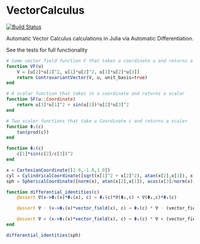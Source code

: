 # VectorCalculus

[![Build Status](https://travis-ci.org/lstagner/VectorCalculus.jl.svg?branch=master)](https://travis-ci.org/lstagner/VectorCalculus.jl)

Automatic Vector Calculus calculations in Julia via Automatic Differentiation.

See the tests for full functionality

```julia
# Some vector field function F that takes a coordinate u and returns a vector
function VF(u)
    V = [u[2]*u[1]^2, u[1]*u[2]^2, u[1]*u[2]*u[3]]
    return ContravariantVector(V, u, unit_basis=true)
end

# A scalar function that takes in a coordinate and returns a scalar
function SF(u::Coordinate)
    return u[3]*u[1]^2 + sin(u[1])*u[2]*u[3]^2
end

# Two scaler functions that take a Coordinate c and returns a scaler
function Φ₁(c)
    tan(prod(c))
end

function Φ₂(c)
    c[1]*sin(c[2]/c[3])^2
end

x = CartesianCoordinate([2.0,-1.0,3.0])
cyl = CylindricalCoordinate([sqrt(x[1]^2 + x[2]^2), atan(x[2],x[1]), x[3]])
sph = SphericalCoordinate([norm(x), atan(x[2],x[1]), acos(x[3]/norm(x))])

function differential_identities(c)
    @assert ∇(x->Φ₁(x)*Φ₂(x), c) ≈ Φ₁(c)*∇(Φ₂,c) + ∇(Φ₁,c)*Φ₂(c)

    @assert ∇ ⋅ (x->Φ₁(x)*vector_field(x), c) ≈ Φ₁(c) * ∇ ⋅ (vector_field,c) + vector_field(c) ⋅ ∇(Φ₁,c)

    @assert ∇ × (x->Φ₁(x)*vector_field(x), c) ≈ Φ₁(c) * ∇ × (vector_field,c) + (∇(Φ₁,c) × vector_field(c))
end

differential_identities(sph)

```
